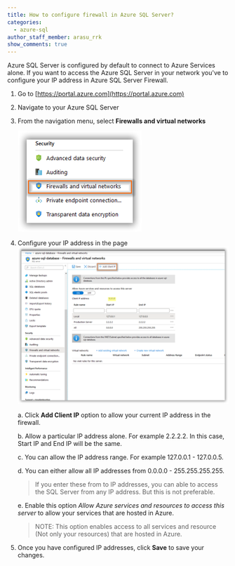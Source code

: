 ```yaml
---
title: How to configure firewall in Azure SQL Server?
categories:
  - azure-sql
author_staff_member: arasu_rrk
show_comments: true
---
```


Azure SQL Server is configured by default to connect to Azure Services alone. If you want to access the Azure SQL Server in your network you've to configure your IP address in Azure SQL Server Firewall.

1. Go to [https://portal.azure.com](https://portal.azure.com)

2. Navigate to your Azure SQL Server

3. From the navigation menu, select **Firewalls and virtual networks**

   ![](/images/azure/sql-server/azure-sql-firewall.png)

4. Configure your IP address in the page
   ![](/images/azure/sql-server/azure-sql-firewall-settings.png)


   a. Click **Add Client IP** option to allow your current IP address in the firewall. 

   b. Allow a particular IP address alone. For example 2.2.2.2. In this case, Start IP and End IP will be the same.

   c. You can allow the IP address range. For example 127.0.0.1 - 127.0.0.5. 

   d. You can either allow all IP addresses from 0.0.0.0 - 255.255.255.255.
      > If you enter these from to IP addresses, you can able to access the SQL Server from any IP address. But this is not preferable.

   e. Enable this option *Allow Azure services and resources to access this server* to allow your services that are hosted in Azure. 
      > NOTE: This option enables access to all services and resource (Not only your resources) that are hosted in Azure. 


5. Once you have configured IP addresses, click **Save** to save your changes.
